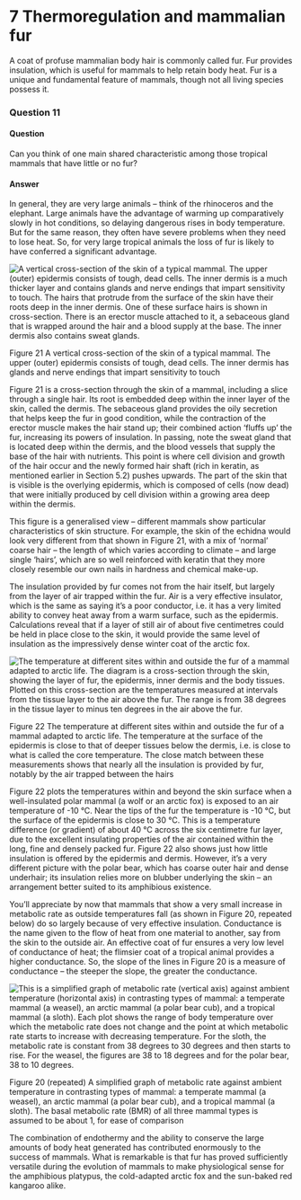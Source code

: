 # 7 Thermoregulation and mammalian fur


A coat of profuse mammalian body hair is commonly called fur. Fur provides insulation, which is useful for mammals to help retain body heat. Fur is a unique and fundamental feature of mammals, though not all living species possess it.
<!--SAQ id=saq012-->

### Question 11


#### Question

Can you think of one main shared characteristic among those tropical mammals that have little or no fur?


#### Answer

In general, they are very large animals – think of the rhinoceros and the elephant. Large animals have the advantage of warming up comparatively slowly in hot conditions, so delaying dangerous rises in body temperature. But for the same reason, they often have severe problems when they need to lose heat. So, for very large tropical animals the loss of fur is likely to have conferred a significant advantage.
<!--ENDSAQ-->

![A vertical cross-section of the skin of a typical mammal. The upper (outer) epidermis consists of tough, dead cells. The inner dermis is a much thicker layer and contains glands and nerve endings that impart sensitivity to touch. The hairs that protrude from the surface of the skin have their roots deep in the inner dermis. One of these surface hairs is shown in cross-section. There is an erector muscle attached to it, a sebaceous gland that is wrapped around the hair and a blood supply at the base. The inner dermis also contains sweat glands.](../images/s182_12_figure_19.jpg)


Figure 21 A vertical cross-section of the skin of a typical mammal. The upper (outer) epidermis consists of tough, dead cells. The inner dermis has glands and nerve endings that impart sensitivity to touch


Figure 21 is a cross-section through the skin of a mammal, including a slice through a single hair. Its root is embedded deep within the inner layer of the skin, called the dermis. The sebaceous gland provides the oily secretion that helps keep the fur in good condition, while the contraction of the erector muscle makes the hair stand up; their combined action ‘fluffs up’ the fur, increasing its powers of insulation. In passing, note the sweat gland that is located deep within the dermis, and the blood vessels that supply the base of the hair with nutrients. This point is where cell division and growth of the hair occur and the newly formed hair shaft (rich in keratin, as mentioned earlier in Section 5.2) pushes upwards. The part of the skin that is visible is the overlying epidermis, which is composed of cells (now dead) that were initially produced by cell division within a growing area deep within the dermis.

This figure is a generalised view – different mammals show particular characteristics of skin structure. For example, the skin of the echidna would look very different from that shown in Figure 21, with a mix of ‘normal’ coarse hair – the length of which varies according to climate – and large single ‘hairs’, which are so well reinforced with keratin that they more closely resemble our own nails in hardness and chemical make-up.

The insulation provided by fur comes not from the hair itself, but largely from the layer of air trapped within the fur. Air is a very effective insulator, which is the same as saying it’s a poor conductor, i.e. it has a very limited ability to convey heat away from a warm surface, such as the epidermis. Calculations reveal that if a layer of still air of about five centimetres could be held in place close to the skin, it would provide the same level of insulation as the impressively dense winter coat of the arctic fox.


![The temperature at different sites within and outside the fur of a mammal adapted to arctic life. The diagram is a cross-section through the skin, showing the layer of fur, the epidermis, inner dermis and the body tissues. Plotted on this cross-section are the temperatures measured at intervals from the tissue layer to the air above the fur. The range is from 38 degrees in the tissue layer to minus ten degrees in the air above the fur.](../images/s182_12_figure_20.jpg)


Figure 22 The temperature at different sites within and outside the fur of a mammal adapted to arctic life. The temperature at the surface of the epidermis is close to that of deeper tissues below the dermis, i.e. is close to what is called the core temperature. The close match between these measurements shows that nearly all the insulation is provided by fur, notably by the air trapped between the hairs


Figure 22 plots the temperatures within and beyond the skin surface when a well-insulated polar mammal (a wolf or an arctic fox) is exposed to an air temperature of -10 °C. Near the tips of the fur the temperature is -10 °C, but the surface of the epidermis is close to 30 °C. This is a temperature difference (or gradient) of about 40 °C across the six centimetre fur layer, due to the excellent insulating properties of the air contained within the long, fine and densely packed fur. Figure 22 also shows just how little insulation is offered by the epidermis and dermis. However, it’s a very different picture with the polar bear, which has coarse outer hair and dense underhair; its insulation relies more on blubber underlying the skin – an arrangement better suited to its amphibious existence.

You’ll appreciate by now that mammals that show a very small increase in metabolic rate as outside temperatures fall (as shown in Figure 20, repeated below) do so largely because of very effective insulation. Conductance is the name given to the flow of heat from one material to another, say from the skin to the outside air. An effective coat of fur ensures a very low level of conductance of heat; the flimsier coat of a tropical animal provides a higher conductance. So, the slope of the lines in Figure 20 is a measure of conductance – the steeper the slope, the greater the conductance.


![This is a simplified graph of metabolic rate (vertical axis) against ambient temperature (horizontal axis) in contrasting types of mammal: a temperate mammal (a weasel), an arctic mammal (a polar bear cub), and a tropical mammal (a sloth). Each plot shows the range of body temperature over which the metabolic rate does not change and the point at which metabolic rate starts to increase with decreasing temperature. For the sloth, the metabolic rate is constant from 38 degrees to 30 degrees and then starts to rise. For the weasel, the figures are 38 to 18 degrees and for the polar bear, 38 to 10 degrees.](../images/s182_12_figure_18.jpg)


Figure 20 (repeated) A simplified graph of metabolic rate against ambient temperature in contrasting types of mammal: a temperate mammal (a weasel), an arctic mammal (a polar bear cub), and a tropical mammal (a sloth). The basal metabolic rate (BMR) of all three mammal types is assumed to be about 1, for ease of comparison


The combination of endothermy and the ability to conserve the large amounts of body heat generated has contributed enormously to the success of mammals. What is remarkable is that fur has proved sufficiently versatile during the evolution of mammals to make physiological sense for the amphibious platypus, the cold-adapted arctic fox and the sun-baked red kangaroo alike.

